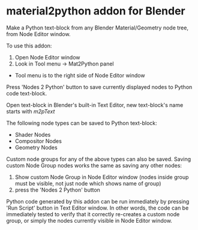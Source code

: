 # material2python addon for Blender
Make a Python text-block from any Blender Material/Geometry node tree, from Node Editor window.

To use this addon:
1) Open Node Editor window
2) Look in Tool menu -> Mat2Python panel
  - Tool menu is to the right side of Node Editor window

Press 'Nodes 2 Python' button to save currently displayed nodes to Python code text-block.

Open text-block in Blender's built-in Text Editor, new text-block's name starts with *m2pText*

The following node types can be saved to Python text-block:
- Shader Nodes
- Compositor Nodes
- Geometry Nodes

Custom node groups for any of the above types can also be saved.
Saving custom Node Group nodes works the same as saving any other nodes:
1) Show custom Node Group in Node Editor window (nodes inside group must be visible, not just node which shows name of group)
2) press the 'Nodes 2 Python' button

Python code generated by this addon can be run immediately by pressing 'Run Script' button in Text Editor window.
In other words, the code can be immediately tested to verify that it correctly re-creates a custom node group, or simply the nodes currently visible in Node Editor window.
